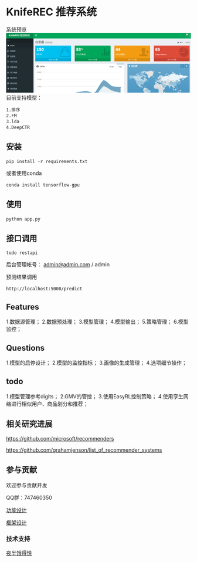 # KnifeREC 推荐系统

系统预览
![view](./doc/sys_view.png)
目前支持模型：

    1.排序
    2.FM
    3.lda
    4.DeepCTR

## 安装

    pip install -r requirements.txt
    
或者使用conda
    
    conda install tensorflow-gpu

## 使用

    python app.py

## 接口调用

    todo restapi
    
后台管理帐号：
admin@admin.com / admin
    
预测结果调用

    http://localhost:5000/predict

## Features

1.数据源管理；
2.数据预处理；
3.模型管理；
4.模型输出；
5.策略管理；
6.模型监控；

## Questions

1.模型的启停设计；
2.模型的监控指标；
3.画像的生成管理；
4.选项细节操作；

## todo

1.模型管理参考digits；
2.GMV的管控；
3.使用EasyRL控制策略；
4.使用孪生网络进行相似用户、商品划分和推荐；


## 相关研究进展

https://github.com/microsoft/recommenders

https://github.com/grahamjenson/list_of_recommender_systems


## 参与贡献

欢迎参与贡献开发

QQ群：747460350

[功能设计](./doc/design.md)

[框架设计](./doc/Dev.md)

### 技术支持

<a href="mailto:zergskj@163.com">夜半饿得慌</a>
